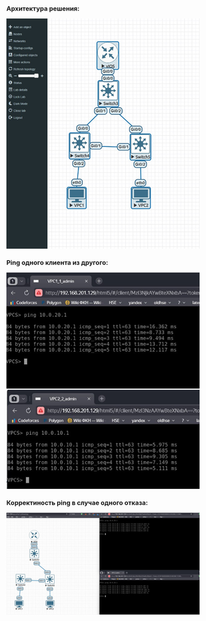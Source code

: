 ### Архитектура решения:

![](img/architecture.png)

### Ping одного клиента из другого:

![](img/VPC1.png)
![](img/VPC2.png)

### Корректиность ping в случае одного отказа:

![](img/failurecase.png)